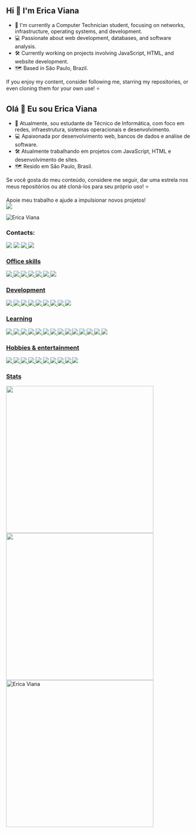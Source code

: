 ## Hi 👋 I'm Erica Viana

- 🌱 I'm currently a Computer Technician student, focusing on networks, infrastructure, operating systems, and development.
- 💻 Passionate about web development, databases, and software analysis.
- 🛠 Currently working on projects involving JavaScript, HTML, and website development.
- 🗺 Based in São Paulo, Brazil.

If you enjoy my content, consider following me, starring my repositories, or even cloning them for your own use! ⭐

## Olá 👋 Eu sou Erica Viana
- 🌱 Atualmente, sou estudante de Técnico de Informática, com foco em redes, infraestrutura, sistemas operacionais e desenvolvimento.
- 💻 Apaixonada por desenvolvimento web, bancos de dados e análise de software.
- 🛠 Atualmente trabalhando em projetos com JavaScript, HTML e desenvolvimento de sites.
- 🗺 Resido em São Paulo, Brasil.

Se você gosta do meu conteúdo, considere me seguir, dar uma estrela nos meus repositórios ou até cloná-los para seu próprio uso! ⭐

Apoie meu trabalho e ajude a impulsionar novos projetos! <br>
<a href="https://github.com/sponsors/ericaviana12">
<img src="https://img.shields.io/badge/sponsor-30363D?style=for-the-badge&logo=GitHub-Sponsors&logoColor=#white" /> </a>

<img src="https://komarev.com/ghpvc/?username=ericaviana12&label=Profile%20views&color=0e75b6&style=flat" alt="Erica Viana"/>

### Contacts:

<a href = "mailto: erica.viana.soares@gmail.com"><img loading="lazy" src="https://img.shields.io/badge/Gmail-D14836?style=for-the-badge&logo=gmail&logoColor=white" target="_blank"></a> <a href="https://www.linkedin.com/in/erica-viana-soares/" target="_blank"><img loading="lazy" src="https://img.shields.io/badge/-LinkedIn-%230077B5?style=for-the-badge&logo=linkedin&logoColor=white" target="_blank"></a>
<a href = "https://wa.me/5511930048795"><img src="https://img.shields.io/badge/WhatsApp-25D366?style=for-the-badge&logo=whatsapp&logoColor=white" /> <a href = "https://t.me/ericaviana12"><img src="https://img.shields.io/badge/Telegram-2CA5E0?style=for-the-badge&logo=telegram&logoColor=white" />

### Office skills

<img src="https://img.shields.io/badge/LibreOffice-18A303?style=for-the-badge&logo=LibreOffice&logoColor=white" /> <img src="https://img.shields.io/badge/Microsoft_Excel-217346?style=for-the-badge&logo=microsoft-excel&logoColor=white" /> <img src="https://img.shields.io/badge/Microsoft_PowerPoint-B7472A?style=for-the-badge&logo=microsoft-powerpoint&logoColor=white" /> <img src="https://img.shields.io/badge/Notion-000000?style=for-the-badge&logo=notion&logoColor=white" /> <img src="https://img.shields.io/badge/Microsoft_Word-2B579A?style=for-the-badge&logo=microsoft-word&logoColor=white" /> <img src="https://img.shields.io/badge/Todoist-E44332?style=for-the-badge&logo=todoist&logoColor=white" /> <img src="https://img.shields.io/badge/Trello-0052CC?style=for-the-badge&logo=trello&logoColor=white" />

### Development

<img src="https://img.shields.io/badge/VirtualBox-21416b?style=for-the-badge&logo=VirtualBox&logoColor=white" /> <img src="https://img.shields.io/badge/Windows-0078D6?style=for-the-badge&logo=windows&logoColor=white" /> <img src="https://img.shields.io/badge/Linux-FCC624?style=for-the-badge&logo=linux&logoColor=black" /> <img src="https://img.shields.io/badge/Linux_Mint-87CF3E?style=for-the-badge&logo=linux-mint&logoColor=white" /> <img src="https://img.shields.io/badge/Debian-A81D33?style=for-the-badge&logo=debian&logoColor=white" /> <img src="https://img.shields.io/badge/Ubuntu-E95420?style=for-the-badge&logo=ubuntu&logoColor=white" /> <img src="https://img.shields.io/badge/VIM-%2311AB00.svg?&style=for-the-badge&logo=vim&logoColor=white" /> <img src="https://img.shields.io/badge/powershell-5391FE?style=for-the-badge&logo=powershell&logoColor=white" /> <img src="https://img.shields.io/badge/Visual_Studio_Code-0078D4?style=for-the-badge&logo=visual%20studio%20code&logoColor=white" />

### Learning

<img src="https://img.shields.io/badge/CISCO-1BA0D7?style=for-the-badge&logo=cisco&logoColor=white" /> <img src="https://img.shields.io/badge/MySQL-005C84?style=for-the-badge&logo=mysql&logoColor=white" /> <img src="https://img.shields.io/badge/C-00599C?style=for-the-badge&logo=c&logoColor=white" /> <img src="https://img.shields.io/badge/C%2B%2B-00599C?style=for-the-badge&logo=c%2B%2B&logoColor=white" /> <img src="https://img.shields.io/badge/Python-FFD43B?style=for-the-badge&logo=python&logoColor=blue" /> <img src="https://img.shields.io/badge/Arduino-00979D?style=for-the-badge&logo=Arduino&logoColor=white" /> <img src="https://img.shields.io/badge/Arduino_IDE-00979D?style=for-the-badge&logo=arduino&logoColor=white" /> <img src="https://img.shields.io/badge/Markdown-000000?style=for-the-badge&logo=markdown&logoColor=white" /> <img src="https://img.shields.io/badge/HTML5-E34F26?style=for-the-badge&logo=html5&logoColor=white" /> <img src="https://img.shields.io/badge/CSS3-1572B6?style=for-the-badge&logo=css3&logoColor=white" /> <img src="https://img.shields.io/badge/JavaScript-323330?style=for-the-badge&logo=javascript&logoColor=F7DF1E" /> <img src="https://img.shields.io/badge/Node%20js-339933?style=for-the-badge&logo=nodedotjs&logoColor=white" /> <img src="https://img.shields.io/badge/PHP-777BB4?style=for-the-badge&logo=php&logoColor=white" /> <img src="https://img.shields.io/badge/Wordpress-21759B?style=for-the-badge&logo=wordpress&logoColor=white" />

### Hobbies & entertainment

<img src="https://img.shields.io/badge/Counter_Strike-000000?style=for-the-badge&logo=counter-strike&logoColor=white" /> <img src="https://img.shields.io/badge/FIFA-B7312F?style=for-the-badge&logo=fifa&logoColor=white" /> <img src="https://img.shields.io/badge/PlayStation-003791?style=for-the-badge&logo=playstation&logoColor=white" /> <img src="https://img.shields.io/badge/Xbox-107C10?style=for-the-badge&logo=xbox&logoColor=white" /> <img src="https://img.shields.io/badge/Spotify-1ED760?&style=for-the-badge&logo=spotify&logoColor=white" /> <img src="https://img.shields.io/badge/Amazon%20Prime-00A8E1?style=for-the-badge&logo=amazon&logoColor=white" /> <img src="https://img.shields.io/badge/Hulu-1CE783?style=for-the-badge&logo=hulu&logoColor=white" /> <img src="https://img.shields.io/badge/Netflix-E50914?style=for-the-badge&logo=netflix&logoColor=white" /> <img src="https://img.shields.io/badge/Twitch-9146FF?style=for-the-badge&logo=twitch&logoColor=white" /> <img src="https://img.shields.io/badge/YouTube-FF0000?style=for-the-badge&logo=youtube&logoColor=white" />

### Stats

<img src="https://github-readme-stats.vercel.app/api/top-langs/?username=ericaviana12&layout=compact&langs_count=7&theme=dark" width="400px" />  
<img src="https://github-readme-stats.vercel.app/api?username=ericaviana12&show_icons=true&theme=dark&include_all_commits=true&count_private=true" width="400px" />  
<img src="https://github-readme-streak-stats.herokuapp.com/?user=ericaviana12&theme=dark" alt="Erica Viana" width="400px" />
